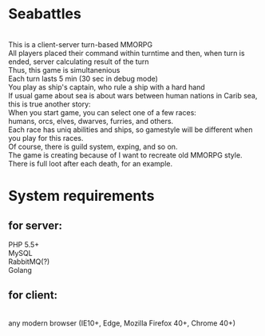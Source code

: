 <html>
<head>
<title>
Seabattles
</title>
</head>
<body>
<h1>Seabattles</h1></br>
This is a client-server turn-based MMORPG</br>
All players placed their command within turntime and then, when turn is ended, server calculating result of the turn</br>
Thus, this game is simultanenious</br>
Each turn lasts 5 min (30 sec in debug mode)</br> 
You play as ship's captain, who rule a ship with a hard hand</br>
If usual game about sea is about wars between human nations in Carib sea, this is true another story:</br>
When you start game, you can select one of a few races:</br>
humans, orcs, elves, dwarves, furries, and others.</br>
Each race has uniq abilities and ships, so gamestyle will be different when you play for this races.</br>
Of course, there is guild system, exping, and so on.</br>
The game is creating because of I want to recreate old MMORPG style. There is full loot after each death, for an example.<br>
<h1>System requirements</h1>
<h2>for server:</h2>
PHP 5.5+<br>
MySQL<br>
RabbitMQ(?)<br>
Golang<br>
<h2>for client:</h2><br>
any modern browser (IE10+, Edge, Mozilla Firefox 40+, Chrome 40+)</br>
</body>
</html>
